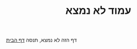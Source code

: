 ﻿---
layout: status
title: עמוד לא נמצא
headline: אופס...
className: error
---

דף הזה לא נמצא, תנסה [דף הבית](/)
